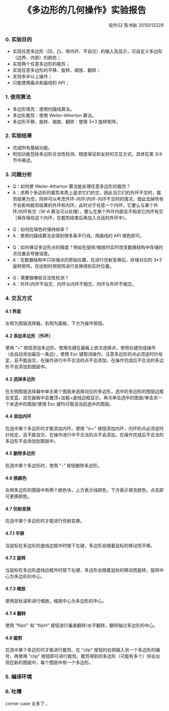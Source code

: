 <center><h1>《多边形的几何操作》实验报告</h1></center>
<div style="text-align:right;">软件52 陈书新 2015013229</div>

### 0. 实验目的

- 实现任意多边形（凹、凸、带内环、不自交）的输入及显示，可自定义多边形（边界、内部）的颜色；
- 实现两个任意多边形的裁剪；
- 实现任意多边形的平移、旋转、缩放、翻转；
- 支持多步以上操作；
- 只能使用画点和画线的 API；

### 1. 使用算法

- 多边形填充：使用扫描线算法。
- 多边形裁剪：使用 Weiler-Atherton 算法。
- 多边形平移、旋转、缩放、翻转：使用 3*3 旋转矩阵。

### 2. 实验结果

- 完成所有基础功能。
- 附加功能包括多边形合法性检测、精度保证和友好的交互方式，具体在第 3/4 节中阐述。

### 3. 问题分析

- Q：如何使 Weiler-Atherton 算法能处理任意多边形的裁剪？
- A：求两个多边形的裁剪本质上是求它们的交，因此当它们的外环不交时，裁剪结果为空。同样可以考虑外环-内环/内环-内环不交时的情况，借此去掉所有不会影响裁剪结果的外环和内环。此时对于任意一个内环，它要么与某个外环/内环有交（W-A 算法可以处理），要么在某个外环内部且不和其它内环有交（保存保存这个内环，在裁剪结束后再加入合适的外环中）。
<br/><br/>
- Q：如何在填色时保持帧率？
- A：使用扫描线算法会得到很多条平行线，用画线的 API 填色即可。
<br/><br/>
- Q：如何保证多边形点的精度？例如在旋转/缩放时实时改变数据结构中存储的点位置会导致误差。
- A：在数据结构中只存储点的原始位置，在进行仿射变换后，存储对应的 3*3 旋转矩阵，在绘制时用矩阵进行变换得到实时位置。
<br/><br/>
- Q：需要做哪些合法性检测？
- A：外环/内环不自交、内环与内环不相交、内环与外环不相交。

### 4. 交互方式

#### 4.1 界面

左侧为图层选择器，右侧为画板，下方为操作按钮。

#### 4.2 添加多边形（外环）

使用 "+" 按钮添加多边形，使用左键在画板上依次选择点，使用右键完成操作（会自动添加最后一条边），使用 Esc 键取消操作。注意多边形的点必须逆时针给定，且不能自交，在操作进行中不合法的点不会添加，在操作完成后不合法的多边形不会添加到图层中。

#### 4.3 选择多边形

在左侧图层选择器中单击某个图层来选择对应的多边形，选中的多边形的图层边框会变蓝，且在画板中会置顶+加粗+虚线边框显示。再次单击选中的图层/单击另一个未选中的图层/使用 Esc 键均可取消当前选中的图层。

#### 4.4 添加内环

在选中某个多边形时才能添加内环。使用 "in+" 按钮添加内环，内环的点必须逆时针给定，且不能自交，在操作进行中不合法的点不会添加，在操作完成后不合法的多边形不会添加到图层中。

#### 4.5 删除多边形

在选中某个多边形时，使用 "-" 按钮删除多边形。

#### 4.6 换颜色

左侧多边形的图层中有两个颜色块，上方表示线颜色，下方表示填充颜色，点击即可更换颜色。

#### 4.7 仿射变换

在选中某个多边形时才能进行仿射变换。

#### 4.7.1 平移

当鼠标在多边形的虚线边框中时按下左键，多边形会随着鼠标的移动而平移。

#### 4.7.2 旋转

当鼠标在多边形虚线边框外时按下左键，多边形会随着鼠标的移动而旋转，旋转中心为多边形的中心。

#### 4.7.3 缩放

使用鼠标滚轮进行缩放。缩放中心为多边形的中心。

#### 4.7.4 翻转

使用 "flipV" 和 "flipH" 按钮进行垂直翻转/水平翻转，翻转轴过多边形的中心。

#### 4.8 裁剪

在选中某个多边形时才能进行裁剪。在 "clip" 按钮的右侧输入另一个多边形的编号，再使用 "clip" 按钮即可进行裁剪。裁剪得到的多边形（可能有多个）将会出现在新的图层中，每个图层中有一个多边形。

### 5. 编译环境

### 6. 吐槽

corner case 太多了...
